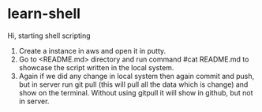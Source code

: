 # learn-shell
Hi, starting shell scripting
1. Create a instance in aws and open it in putty. 
2. Go to <README.md> directory and run command #cat README.md to showcase the script written in the local system.
3. Again if we did any change in local system then again commit and push, but in server run git pull (this will pull all the data which is change) and show on the terminal. Without using gitpull it will show in github, but not in server.  